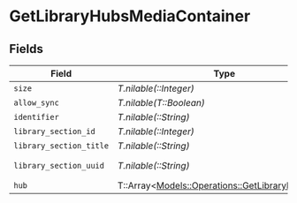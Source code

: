 # GetLibraryHubsMediaContainer


## Fields

| Field                                                                                           | Type                                                                                            | Required                                                                                        | Description                                                                                     | Example                                                                                         |
| ----------------------------------------------------------------------------------------------- | ----------------------------------------------------------------------------------------------- | ----------------------------------------------------------------------------------------------- | ----------------------------------------------------------------------------------------------- | ----------------------------------------------------------------------------------------------- |
| `size`                                                                                          | *T.nilable(::Integer)*                                                                          | :heavy_minus_sign:                                                                              | N/A                                                                                             | 7                                                                                               |
| `allow_sync`                                                                                    | *T.nilable(T::Boolean)*                                                                         | :heavy_minus_sign:                                                                              | N/A                                                                                             | true                                                                                            |
| `identifier`                                                                                    | *T.nilable(::String)*                                                                           | :heavy_minus_sign:                                                                              | N/A                                                                                             | com.plexapp.plugins.library                                                                     |
| `library_section_id`                                                                            | *T.nilable(::Integer)*                                                                          | :heavy_minus_sign:                                                                              | N/A                                                                                             | 1                                                                                               |
| `library_section_title`                                                                         | *T.nilable(::String)*                                                                           | :heavy_minus_sign:                                                                              | N/A                                                                                             | Movies                                                                                          |
| `library_section_uuid`                                                                          | *T.nilable(::String)*                                                                           | :heavy_minus_sign:                                                                              | N/A                                                                                             | 322a231a-b7f7-49f5-920f-14c61199cd30                                                            |
| `hub`                                                                                           | T::Array<[Models::Operations::GetLibraryHubsHub](../../models/operations/getlibraryhubshub.md)> | :heavy_minus_sign:                                                                              | N/A                                                                                             |                                                                                                 |
